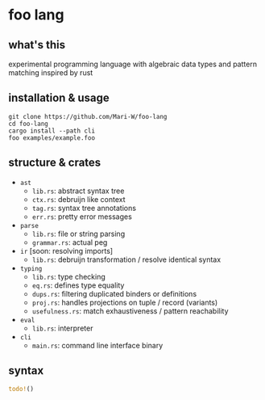 # foo lang

## what's this
experimental programming language with algebraic data types and pattern matching inspired by rust

## installation & usage
```shell
git clone https://github.com/Mari-W/foo-lang
cd foo-lang
cargo install --path cli
foo examples/example.foo
```

## structure & crates
- `ast`
    - `lib.rs`: abstract syntax tree
    - `ctx.rs`: debruijn like context
    - `tag.rs`: syntax tree annotations
    - `err.rs`: pretty error messages
- `parse`
    - `lib.rs`: file or string parsing
    - `grammar.rs`: actual peg
- `ir` [soon: resolving imports]
    - `lib.rs`: debruijn transformation / resolve identical syntax
- `typing`
    - `lib.rs`: type checking
    - `eq.rs`: defines type equality
    - `dups.rs`: filtering duplicated binders or definitions
    - `proj.rs`: handles projections on tuple / record (variants)
    - `usefulness.rs`: match exhaustiveness / pattern reachability
- `eval`
    - `lib.rs`: interpreter
- `cli`
    - `main.rs`: command line interface binary

## syntax
```rust
todo!()
```